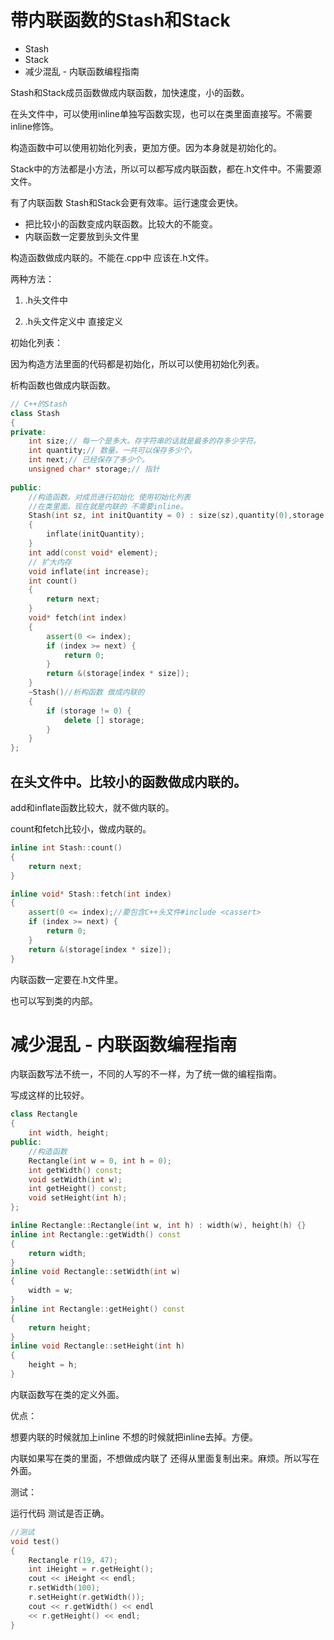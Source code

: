 # 带内联函数的Stash和Stack

- Stash
- Stack
- 减少混乱 - 内联函数编程指南



Stash和Stack成员函数做成内联函数，加快速度，小的函数。



在头文件中，可以使用inline单独写函数实现，也可以在类里面直接写。不需要inline修饰。

构造函数中可以使用初始化列表，更加方便。因为本身就是初始化的。



Stack中的方法都是小方法，所以可以都写成内联函数，都在.h文件中。不需要源文件。



有了内联函数 Stash和Stack会更有效率。运行速度会更快。

- 把比较小的函数变成内联函数。比较大的不能变。
- 内联函数一定要放到头文件里



构造函数做成内联的。不能在.cpp中 应该在.h文件。

两种方法：

1. .h头文件中 

2. .h头文件定义中 直接定义

初始化列表：

因为构造方法里面的代码都是初始化，所以可以使用初始化列表。

析构函数也做成内联函数。

```c++
// C++的Stash
class Stash
{
private:
    int size;// 每一个是多大。存字符串的话就是最多的存多少字符。
    int quantity;// 数量。一共可以保存多少个。
    int next;// 已经保存了多少个。
    unsigned char* storage;// 指针
    
public:
    //构造函数。对成员进行初始化 使用初始化列表
    //在类里面。现在就是内联的 不需要inline。
    Stash(int sz, int initQuantity = 0) : size(sz),quantity(0),storage(0)
    {
        inflate(initQuantity);
    }
    int add(const void* element);
    // 扩大内存
    void inflate(int increase);
    int count()
    {
        return next;
    }
    void* fetch(int index)
    {
        assert(0 <= index);
        if (index >= next) {
            return 0;
        }
        return &(storage[index * size]);
    }
    ~Stash()//析构函数 做成内联的
    {
        if (storage != 0) {
            delete [] storage;
        }
    }
};
```

## 在头文件中。比较小的函数做成内联的。

add和inflate函数比较大，就不做内联的。

count和fetch比较小，做成内联的。

```c++
inline int Stash::count()
{
    return next;
}

inline void* Stash::fetch(int index)
{
    assert(0 <= index);//要包含C++头文件#include <cassert>
    if (index >= next) {
        return 0;
    }
    return &(storage[index * size]);
}
```

内联函数一定要在.h文件里。

也可以写到类的内部。

# 减少混乱 - 内联函数编程指南

内联函数写法不统一，不同的人写的不一样，为了统一做的编程指南。

写成这样的比较好。

```c++
class Rectangle
{
    int width, height;
public:
    //构造函数
    Rectangle(int w = 0, int h = 0);
    int getWidth() const;
    void setWidth(int w);
    int getHeight() const;
    void setHeight(int h);
};

inline Rectangle::Rectangle(int w, int h) : width(w), height(h) {}
inline int Rectangle::getWidth() const
{
    return width;
}
inline void Rectangle::setWidth(int w)
{
    width = w;
}
inline int Rectangle::getHeight() const
{
    return height;
}
inline void Rectangle::setHeight(int h)
{
    height = h;
}
```

内联函数写在类的定义外面。

优点：

想要内联的时候就加上inline 不想的时候就把inline去掉。方便。

内联如果写在类的里面，不想做成内联了 还得从里面复制出来。麻烦。所以写在外面。

测试：

运行代码 测试是否正确。

```c++
//测试
void test()
{
    Rectangle r(19, 47);
    int iHeight = r.getHeight();
    cout << iHeight << endl;
    r.setWidth(100);
    r.setHeight(r.getWidth());
    cout << r.getWidth() << endl
    << r.getHeight() << endl;
}
```

